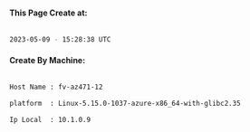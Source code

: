 
   
#### This Page Create at:

```bash

2023-05-09 - 15:28:38 UTC

```

#### Create By Machine:

```bash

Host Name : fv-az471-12

platform  : Linux-5.15.0-1037-azure-x86_64-with-glibc2.35

Ip Local  : 10.1.0.9

```

